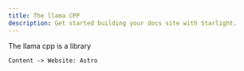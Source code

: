 ```yaml
---
title: The llama CPP
description: Get started building your docs site with Starlight.
---
```


The llama cpp is a library

```d2 sketch
Content -> Website: Astro
```
